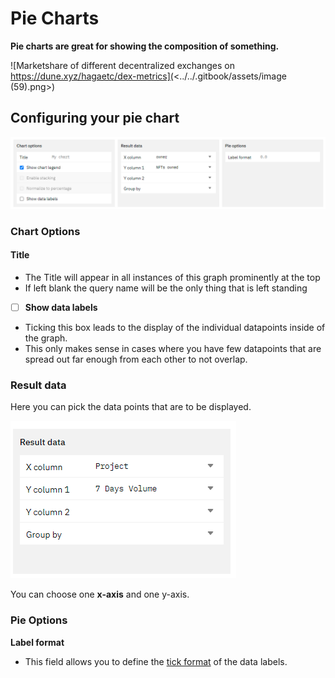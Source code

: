# Pie Charts

**Pie charts are great for showing the composition of something.**

![Marketshare of different decentralized exchanges on https://dune.xyz/hagaetc/dex-metrics](<../../.gitbook/assets/image (59).png>)

## Configuring your pie chart

![](<../../.gitbook/assets/image (31).png>)

### Chart Options

#### Title

* The Title will appear in all instances of this graph prominently at the top
* If left blank the query name will be the only thing that is left standing

<!---->

* [ ] **Show data labels**

<!---->

* Ticking this box leads to the display of the individual datapoints inside of the graph.
* This only makes sense in cases where you have few datapoints that are spread out far enough from each other to not overlap.

### Result data

Here you can pick the data points that are to be displayed.

![The configuration for the chart above](<../../.gitbook/assets/image (2).png>)

You can choose one **x-axis** and one y-axis.

### Pie Options

**Label format**

* This field allows you to define the [tick format](https://docs.dune.xyz/duneapp/visualizations#tick-formats) of the data labels.
